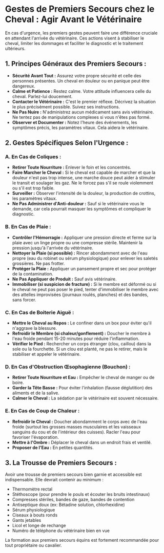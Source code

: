 # Gestes de Premiers Secours chez le Cheval : Agir Avant le Vétérinaire

En cas d'urgence, les premiers gestes peuvent faire une différence cruciale en attendant l'arrivée du vétérinaire. Ces actions visent à stabiliser le cheval, limiter les dommages et faciliter le diagnostic et le traitement ultérieurs.

## 1. Principes Généraux des Premiers Secours :

*   **Sécurité Avant Tout :** Assurez votre propre sécurité et celle des personnes présentes. Un cheval en douleur ou en panique peut être dangereux.
*   **Calme et Patience :** Restez calme. Votre attitude influencera celle du cheval. Parlez-lui doucement.
*   **Contacter le Vétérinaire :** C'est le premier réflexe. Décrivez la situation le plus précisément possible. Suivez ses instructions.
*   **Ne Pas Nuire :** N'administrez aucun médicament sans avis vétérinaire. Ne tentez pas de manipulations complexes si vous n'êtes pas formé.
*   **Observer et Documenter :** Notez l'heure des événements, les symptômes précis, les paramètres vitaux. Cela aidera le vétérinaire.

## 2. Gestes Spécifiques Selon l'Urgence :

### A. En Cas de Coliques :

*   **Retirer Toute Nourriture :** Enlever le foin et les concentrés.
*   **Faire Marcher le Cheval :** Si le cheval est capable de marcher et que la douleur n'est pas trop intense, une marche douce peut aider à stimuler le transit et soulager les gaz. Ne le forcez pas s'il se roule violemment ou s'il est trop faible.
*   **Surveiller :** Observer l'intensité de la douleur, la production de crottins, les paramètres vitaux.
*   **Ne Pas Administrer d'Anti-douleur :** Sauf si le vétérinaire vous le demande, car cela pourrait masquer les symptômes et compliquer le diagnostic.

### B. En Cas de Plaie :

*   **Contrôler l'Hémorragie :** Appliquer une pression directe et ferme sur la plaie avec un linge propre ou une compresse stérile. Maintenir la pression jusqu'à l'arrivée du vétérinaire.
*   **Nettoyer la Plaie (si possible) :** Rincer abondamment avec de l'eau propre (eau du robinet ou sérum physiologique) pour enlever les saletés grossières. Ne pas frotter.
*   **Protéger la Plaie :** Appliquer un pansement propre et sec pour protéger de la contamination.
*   **Ne Pas Appliquer de Produit :** Sauf avis vétérinaire.
*   **Immobiliser (si suspicion de fracture) :** Si le membre est déformé ou si le cheval ne peut pas poser le pied, tenter d'immobiliser le membre avec des attelles improvisées (journaux roulés, planches) et des bandes, sans forcer.

### C. En Cas de Boiterie Aiguë :

*   **Mettre le Cheval au Repos :** Le confiner dans un box pour éviter qu'il n'aggrave la blessure.
*   **Refroidir le Membre (si chaleur/gonflement) :** Doucher le membre à l'eau froide pendant 15-20 minutes pour réduire l'inflammation.
*   **Vérifier le Pied :** Rechercher un corps étranger (clou, caillou) dans la sole ou la fourchette. Si un clou est planté, ne pas le retirer, mais le stabiliser et appeler le vétérinaire.

### D. En Cas d'Obstruction Œsophagienne (Bouchon) :

*   **Retirer Toute Nourriture et Eau :** Empêcher le cheval de manger ou de boire.
*   **Garder la Tête Basse :** Pour éviter l'inhalation (fausse déglutition) des aliments et de la salive.
*   **Calmer le Cheval :** La sédation par le vétérinaire est souvent nécessaire.

### E. En Cas de Coup de Chaleur :

*   **Refroidir le Cheval :** Doucher abondamment le corps avec de l'eau froide (surtout les grosses masses musculaires et les vaisseaux sanguins du cou et de l'intérieur des cuisses). Racler l'eau pour favoriser l'évaporation.
*   **Mettre à l'Ombre :** Déplacer le cheval dans un endroit frais et ventilé.
*   **Proposer de l'Eau :** En petites quantités.

## 3. La Trousse de Premiers Secours :

Avoir une trousse de premiers secours bien garnie et accessible est indispensable. Elle devrait contenir au minimum :

*   Thermomètre rectal
*   Stéthoscope (pour prendre le pouls et écouter les bruits intestinaux)
*   Compresses stériles, bandes de gaze, bandes de contention
*   Antiseptique doux (ex: Bétadine solution, chlorhexidine)
*   Sérum physiologique
*   Ciseaux à bouts ronds
*   Gants jetables
*   Licol et longe de rechange
*   Numéro de téléphone du vétérinaire bien en vue

La formation aux premiers secours équins est fortement recommandée pour tout propriétaire ou cavalier.
